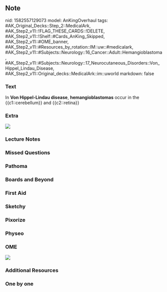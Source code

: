 ## Note
nid: 1582557129073
model: AnKingOverhaul
tags: #AK_Original_Decks::Step_2::MedicalArk, #AK_Step2_v11::!FLAG_THESE_CARDS::!DELETE, #AK_Step2_v11::!Shelf::#Cards_AnKing_Skipped, #AK_Step2_v11::#OME_banner, #AK_Step2_v11::#Resources_by_rotation::IM::uw::#medicalark, #AK_Step2_v11::#Subjects::Neurology::16_Cancer::Adult::Hemangioblastoma, #AK_Step2_v11::#Subjects::Neurology::17_Neurocutaneous_Disorders::Von_Hippel_Lindau_Disease, #AK_Step2_v11::Original_decks::MedicalArk::im::uworld
markdown: false

### Text
In <b>Von Hippel-Lindau disease</b>, <b>hemangioblastomas</b> occur
in the {{c1::cerebellum}} and {{c2::retina}}

### Extra
<img src="paste-0850c0b4145f867139ac0919f0770bcb6404ab98.jpg">

### Lecture Notes


### Missed Questions


### Pathoma


### Boards and Beyond


### First Aid


### Sketchy


### Pixorize


### Physeo


### OME
<div class="ome-widget">
  <a href="https://onlinemeded.org?ref=anki"><img src=
  "_OME_AnkiFlashcards_General_7.png"></a>
</div>

### Additional Resources


### One by one

